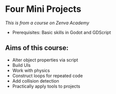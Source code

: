 # Four Mini Projects

*This is from a course on Zenva Academy*

- Prerequisites: Basic skills in Godot and GDScript 

## Aims of this course:

- Alter object properties via script
- Build UIs
- Work with physics
- Construct loops for repeated code
- Add collision detection
- Practically apply tools to projects